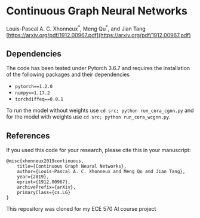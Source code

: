 # Continuous Graph Neural Networks
Louis-Pascal A. C. Xhonneux<sup>\*</sup>, Meng Qu<sup>\*</sup>, and Jian Tang  
[https://arxiv.org/pdf/1912.00967.pdf](https://arxiv.org/pdf/1912.00967.pdf)

## Dependencies

The code has been tested under Pytorch 3.6.7 and requires the installation of the following packages and their dependencies

 - `pytorch==1.2.0`
 - `numpy==1.17.2`
 - `torchdiffeq==0.0.1`

To run the model without weights use `cd src; python run_cora_cgnn.py` and for the model with weights use `cd src; python run_cora_wcgnn.py`.

## References
If you used this code for your research, please cite this in your manuscript:

```
@misc{xhonneux2019continuous,
    title={Continuous Graph Neural Networks},
    author={Louis-Pascal A. C. Xhonneux and Meng Qu and Jian Tang},
    year={2019},
    eprint={1912.00967},
    archivePrefix={arXiv},
    primaryClass={cs.LG}
}
```

This repository was cloned for my ECE 570 AI course project
